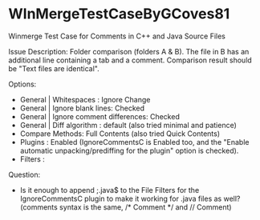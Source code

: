 # WInMergeTestCaseByGCoves81
Winmerge Test Case for Comments in C++ and Java Source Files

Issue Description:
Folder comparison (folders A & B). The file in B has an additional line containing a tab and a comment. Comparison result should be "Text files are identical".

Options:
- General | Whitespaces : Ignore Change
- General | Ignore blank lines: Checked
- General | Ignore comment differences: Checked
- General | Diff algorithm : default (also tried minimal and patience)
- Compare Methods: Full Contents (also tried Quick Contents)
- Plugins : Enabled (IgnoreCommentsC is Enabled too, and the "Enable automatic unpacking/prediffing for the plugin" option is checked).
- Filters : <None>

Question:
- Is it enough to append ;\.java$ to the File Filters for the IgnoreCommentsC plugin to make it working for .java files as well? (comments syntax is the same, /* Comment */ and // Comment)
